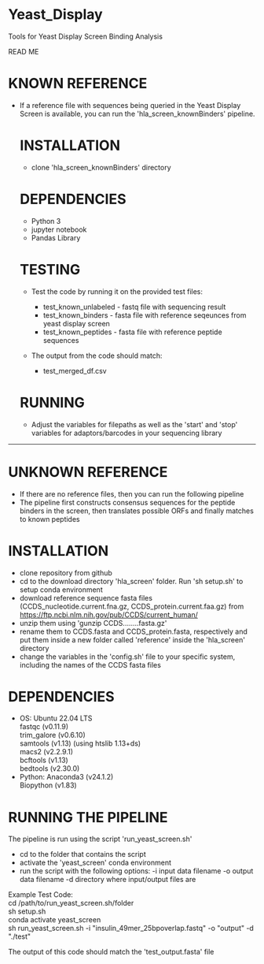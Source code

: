 # Yeast_Display
Tools for Yeast Display Screen Binding Analysis

READ ME

# KNOWN REFERENCE
- If a reference file with sequences being queried in the Yeast Display Screen is available, you can run the 'hla_screen_knownBinders' pipeline.

  # INSTALLATION
  - clone 'hla_screen_knownBinders' directory
  
  # DEPENDENCIES
  - Python 3
  - jupyter notebook
  - Pandas Library
 
  # TESTING
  - Test the code by running it on the provided test files:
    - test_known_unlabeled - fastq file with sequencing result
    - test_known_binders - fasta file with reference seqeunces from yeast display screen
    - test_known_peptides - fasta file with reference peptide sequences
  
  - The output from the code should match:
    - test_merged_df.csv
 
  # RUNNING
  - Adjust the variables for filepaths as well as the 'start' and 'stop' variables for adaptors/barcodes in your sequencing library

_________________________________________________________________________________________________________________________________________________________________

# UNKNOWN REFERENCE
- If there are no reference files, then you can run the following pipeline
- The pipeline first constructs consensus sequences for the peptide binders in the screen, then translates possible ORFs and finally matches to known peptides

# INSTALLATION
- clone repository from github
- cd to the download directory 'hla_screen' folder. Run 'sh setup.sh' to setup conda environment
- download reference sequence fasta files (CCDS_nucleotide.current.fna.gz, CCDS_protein.current.faa.gz) from https://ftp.ncbi.nlm.nih.gov/pub/CCDS/current_human/
- 	unzip them using 'gunzip CCDS........fasta.gz'
- 	rename them to CCDS.fasta and CCDS_protein.fasta, respectively and put them inside a new folder called 'reference' inside the 'hla_screen' directory
- change the variables in the 'config.sh' file to your specific system, including the names of the CCDS fasta files

# DEPENDENCIES
- OS: Ubuntu 22.04 LTS  
	fastqc (v0.11.9)  
	trim_galore (v0.6.10)  
	samtools (v1.13) (using htslib 1.13+ds)  
	macs2 (v2.2.9.1)  
	bcftools (v1.13)  
	bedtools (v2.30.0)  
- Python: Anaconda3 (v24.1.2)  
	Biopython (v1.83)  

# RUNNING THE PIPELINE
The pipeline is run using the script 'run_yeast_screen.sh'
- cd to the folder that contains the script
- activate the 'yeast_screen' conda environment
- run the script with the following options:
	-i	input data filename
	-o	output data filename
	-d	directory where input/output files are

Example Test Code:  
cd /path/to/run_yeast_screen.sh/folder  
sh setup.sh  
conda activate yeast_screen  
sh run_yeast_screen.sh -i "insulin_49mer_25bpoverlap.fastq" -o "output" -d "./test"  
  
The output of this code should match the 'test_output.fasta' file

